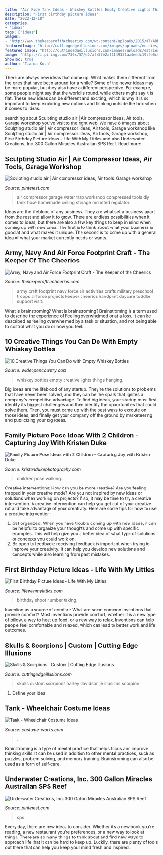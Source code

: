 ```yaml
---
title: "Air Ride Tank Ideas - Whiskey Bottles Empty Creative Lights Things Hanging"
description: "First birthday picture ideas"
date: "2022-12-18"
categories:
- "ideas"
tags: ["ideas"]
images:
- "http://www.thekeeperofthecheerios.com/wp-content/uploads/2015/07/ARMY2BNAVY2BAIRFORCE2BFOOTPRINT2BCRAFT.jpg"
featuredImage: "http://cuttingedgeillusions.com/images/uploads/entries/JE_0287_247.jpg"
featured_image: "http://cuttingedgeillusions.com/images/uploads/entries/JE_0287_247.jpg"
image: "https://i.pinimg.com/736x/57/e2/af/57e2af1149331aa4eedc191fe6c40fa5.jpg"
ShowToc: true
author: "Tianna Koch"
---
```



There are always new ideas that come up. What makes them different from the ones that have been around for a while? Some of the newer ideas may be more popular, but they also have a different perspective. For example, some people might say that the world is round, while others might say it is flat. These new ideas can be different and exciting, which is why it is so important to keep exploring new options and thinking outside the box when it comes to ideas.

	

		
searching about Sculpting studio air | Air compressor ideas, Air tools, Garage workshop you've visit to the right web. We have 8 Images about Sculpting studio air | Air compressor ideas, Air tools, Garage workshop like Sculpting studio air | Air compressor ideas, Air tools, Garage workshop, First Birthday Picture Ideas - Life With My Littles and also Underwater Creations, Inc. 300 Gallon Miracles Australian SPS Reef. Read more:
		
    
## Sculpting Studio Air | Air Compressor Ideas, Air Tools, Garage Workshop

<img loading=lazy src="https://i.pinimg.com/736x/57/e2/af/57e2af1149331aa4eedc191fe6c40fa5.jpg" onerror="this.onerror=null;this.src='https://tse4.mm.bing.net/th?id=OIP.rOKo-xCLAjqf7tWth4GxywHaJ3&amp;pid=15.1';" alt="Sculpting studio air | Air compressor ideas, Air tools, Garage workshop">

_Source: pinterest.com_

>air compressor garage water trap workshop compressed tools diy tank hose homemade ceiling storage mounted regulator. 

	

Ideas are the lifeblood of any business. They are what set a business apart from the rest and allow it to grow. There are endless possibilities when it comes to ideas, but there are also a few key things to keep in mind when coming up with new ones. The first is to think about what your business is good at and what makes it unique. The second is to come up with a general idea of what your market currently needs or wants.

    
## Army, Navy And Air Force Footprint Craft - The Keeper Of The Cheerios

<img loading=lazy src="http://www.thekeeperofthecheerios.com/wp-content/uploads/2015/07/ARMY2BNAVY2BAIRFORCE2BFOOTPRINT2BCRAFT.jpg" onerror="this.onerror=null;this.src='https://tse3.mm.bing.net/th?id=OIP.zOKEIaQq4gnnk8y1H6oK7gAAAA&amp;pid=15.1';" alt="Army, Navy and Air Force Footprint Craft - The Keeper of the Cheerios">

_Source: thekeeperofthecheerios.com_

>army craft footprint navy force air activities crafts military preschool troops airforce projects keeper cheerios handprint daycare toddler support visit. 

	

What is brainstroming?
What is brainstroming? Brainstroming is a term used to describe the experience of Feeling overwhelmed or at a loss. It can be described as feeling overwhelmed by a task or situation, and not being able to control what you do or how you feel.

    
## 10 Creative Things You Can Do With Empty Whiskey Bottles

<img loading=lazy src="http://cdn0.wideopencountry.com/wp-content/uploads/2016/04/whiskey3.jpg" onerror="this.onerror=null;this.src='https://tse2.mm.bing.net/th?id=OIP.wEmbpEOWGqex2fHPpwXvYAHaLJ&amp;pid=15.1';" alt="10 Creative Things You Can Do with Empty Whiskey Bottles">

_Source: wideopencountry.com_

>whiskey bottles empty creative lights things hanging. 

	

Big ideas are the lifeblood of any startup. They're the solutions to problems that have never been solved, and they can be the spark that ignites a company's competitive advantage. To find big ideas, your startup must first identify its biggest challenges and then identify the opportunities that could solve them. Then, you must come up with the best ways to execute on those ideas, and finally get your company off the ground by marketeering and publicizing your big ideas.

    
## Family Picture Pose Ideas With 2 Children - Capturing Joy With Kristen Duke

<img loading=lazy src="https://www.kristendukephotography.com/wp-content/uploads/2015/09/cuddle.jpg" onerror="this.onerror=null;this.src='https://tse2.mm.bing.net/th?id=OIP.ImZIHV21cPqV7XADHw4nsgHaLI&amp;pid=15.1';" alt="Family Picture Pose Ideas with 2 Children - Capturing Joy with Kristen Duke">

_Source: kristendukephotography.com_

>children pose walking. 

	

Creative interventions: How can you be more creative?
Are you feeling trapped in your creative mode? Are you not inspired by new ideas or solutions when working on projects? If so, it may be time to try a creative intervention. A creative intervention can help you get out of your creative rut and take advantage of your creativity. Here are some tips for how to use a creative intervention: 
1. Get organized: When you have trouble coming up with new ideas, it can be helpful to organize your thoughts and come up with specific examples. This will help give you a better idea of what type of solutions or concepts you could work on. 
2. Be open to feedback: receiving feedback is important when trying to improve your creativity. It can help you develop new solutions and concepts while also learning from past mistakes. 

    
## First Birthday Picture Ideas - Life With My Littles

<img loading=lazy src="https://farm1.staticflickr.com/709/20127250743_b279ae0bb5_b.jpg" onerror="this.onerror=null;this.src='https://tse4.mm.bing.net/th?id=OIP.z0arJbt8g_RwIoXgYMtrZAHaLH&amp;pid=15.1';" alt="First Birthday Picture Ideas - Life With My Littles">

_Source: lifewithmylittles.com_

>birthday shoot number taking. 

	

Invention as a source of comfort: What are some common inventions that provide comfort?
Most inventions provide comfort, whether it is a new type of pillow, a way to heat up food, or a new way to relax. Inventions can help people feel comfortable and relaxed, which can lead to better work and life outcomes.

    
## Skulls &amp; Scorpions | Custom | Cutting Edge Illusions

<img loading=lazy src="http://cuttingedgeillusions.com/images/uploads/entries/JE_0287_247.jpg" onerror="this.onerror=null;this.src='https://tse2.mm.bing.net/th?id=OIP.AiLg6ibgHRmYMmvY0eZNzwHaFj&amp;pid=15.1';" alt="Skulls &amp; Scorpions | Custom | Cutting Edge Illusions">

_Source: cuttingedgeillusions.com_

>skulls custom scorpions harley davidson je illusions scorpion. 

	

1. Define your idea

    
## Tank - Wheelchair Costume Ideas

<img loading=lazy src="https://photos.costume-works.com/full/tank.jpg" onerror="this.onerror=null;this.src='https://tse4.mm.bing.net/th?id=OIP.u5ZQNiq9jDvGqwfKznWlxwHaF4&amp;pid=15.1';" alt="Tank - Wheelchair Costume Ideas">

_Source: costume-works.com_

>. 

	

Brainstroming is a type of mental practice that helps focus and improve thinking skills. It can be used in addition to other mental practices, such as puzzles, problem solving, and memory training. Brainstroming can also be used as a form of self-care.

    
## Underwater Creations, Inc. 300 Gallon Miracles Australian SPS Reef

<img loading=lazy src="https://i.pinimg.com/736x/93/a3/24/93a324044e888397f4e08eb108e80703.jpg" onerror="this.onerror=null;this.src='https://tse2.mm.bing.net/th?id=OIP.Wg4-ge-vY9jvEkTS8cvifAHaE2&amp;pid=15.1';" alt="Underwater Creations, Inc. 300 Gallon Miracles Australian SPS Reef">

_Source: pinterest.com_

>sps. 

	

Every day, there are new ideas to consider. Whether it’s a new book you’re reading, a new restaurant you’re preferences, or a new way to look at things. There are so many things to think about and find new ways to approach life that it can be hard to keep up. Luckily, there are plenty of tools out there that can help you keep your mind fresh and inspired.

